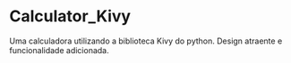 # Calculator_Kivy
Uma calculadora utilizando a biblioteca Kivy do python.
Design atraente e funcionalidade adicionada.
